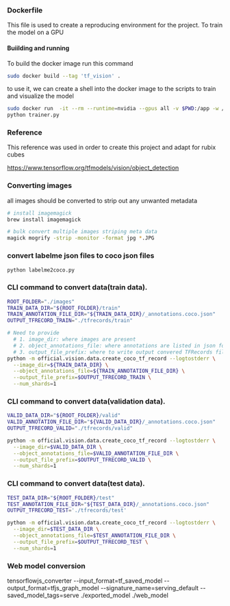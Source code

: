 ### Dockerfile
 
This file is used to create a reproducing environment for the project. To train the model on a GPU

#### Buiilding and running
To build the docker image run this command
```bash
sudo docker build --tag 'tf_vision' .
```

to use it, we can create a shell into the docker image to the scripts to train and visualize the model
```bash
sudo docker run  -it --rm --runtime=nvidia --gpus all -v $PWD:/app -w /app 'tf_vision' bash
python trainer.py
```

### Reference

This reference was used in order to create this project and adapt for rubix cubes

https://www.tensorflow.org/tfmodels/vision/object_detection

### Converting images
all images should be converted to strip out any unwanted metadata

```bash
# install imagemagick
brew install imagemagick

# bulk convert multiple images striping meta data
magick mogrify -strip -monitor -format jpg *.JPG
```

### convert labelme json files to coco json files

```bash 
python labelme2coco.py
```

### CLI command to convert data(train data).
```bash
ROOT_FOLDER="./images"
TRAIN_DATA_DIR="${ROOT_FOLDER}/train"
TRAIN_ANNOTATION_FILE_DIR="${TRAIN_DATA_DIR}/_annotations.coco.json"
OUTPUT_TFRECORD_TRAIN="./tfrecords/train"

# Need to provide
  # 1. image_dir: where images are present
  # 2. object_annotations_file: where annotations are listed in json format
  # 3. output_file_prefix: where to write output convered TFRecords files
python -m official.vision.data.create_coco_tf_record --logtostderr \
  --image_dir=${TRAIN_DATA_DIR} \
  --object_annotations_file=${TRAIN_ANNOTATION_FILE_DIR} \
  --output_file_prefix=$OUTPUT_TFRECORD_TRAIN \
  --num_shards=1
  ```
### CLI command to convert data(validation data).
```bash
VALID_DATA_DIR="${ROOT_FOLDER}/valid"
VALID_ANNOTATION_FILE_DIR="${VALID_DATA_DIR}/_annotations.coco.json"
OUTPUT_TFRECORD_VALID="./tfrecords/valid"

python -m official.vision.data.create_coco_tf_record --logtostderr \
  --image_dir=$VALID_DATA_DIR \
  --object_annotations_file=$VALID_ANNOTATION_FILE_DIR \
  --output_file_prefix=$OUTPUT_TFRECORD_VALID \
  --num_shards=1
```
### CLI command to convert data(test data).
```bash
TEST_DATA_DIR="${ROOT_FOLDER}/test"
TEST_ANNOTATION_FILE_DIR="${TEST_DATA_DIR}/_annotations.coco.json"
OUTPUT_TFRECORD_TEST='./tfrecords/test'

python -m official.vision.data.create_coco_tf_record --logtostderr \
  --image_dir=$TEST_DATA_DIR \
  --object_annotations_file=$TEST_ANNOTATION_FILE_DIR \
  --output_file_prefix=$OUTPUT_TFRECORD_TEST \
  --num_shards=1
```


### Web model conversion

tensorflowjs_converter --input_format=tf_saved_model --output_format=tfjs_graph_model --signature_name=serving_default --saved_model_tags=serve ./exported_model ./web_model
